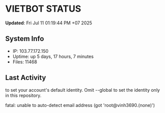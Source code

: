 # VIETBOT STATUS
**Updated**: Fri Jul 11 01:19:44 PM +07 2025

## System Info
- IP: 103.77.172.150
- Uptime: up 5 days, 17 hours, 7 minutes
- Files: 11468

## Last Activity

to set your account's default identity.
Omit --global to set the identity only in this repository.

fatal: unable to auto-detect email address (got 'root@vinh3690.(none)')
